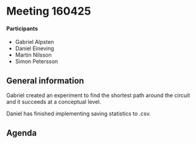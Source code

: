 # Meeting 160425

#### Participants
* Gabriel Alpsten
* Daniel Eineving
* Martin Nilsson
* Simon Petersson

## General information

Gabriel created an experiment to find the shortest path around the circuit and it succeeds at a conceptual level. 

Daniel has finished implementing saving statistics to .csv. 

## Agenda


